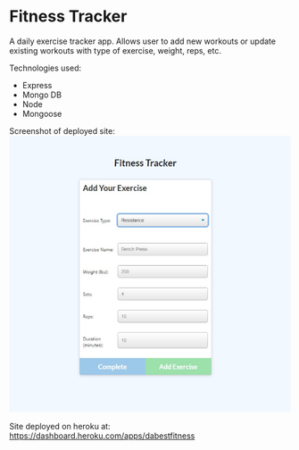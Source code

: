 # Fitness Tracker

A daily exercise tracker app. Allows user to add new workouts or update existing workouts with type of exercise, weight, reps, etc.

Technologies used:

- Express
- Mongo DB
- Node
- Mongoose

Screenshot of deployed site:
![Screenshot of fitness tracker](./assets/fitness1.jpg)

Site deployed on heroku at: https://dashboard.heroku.com/apps/dabestfitness
